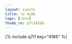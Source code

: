 ```yaml
--- 
layout: sieutv
title: ro 4186
tags: [rotv]
thumb_re: q7t14186
---
```

{% include q7t1 key="4186" %} 
